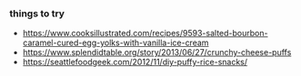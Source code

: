 
### things to try 
- https://www.cooksillustrated.com/recipes/9593-salted-bourbon-caramel-cured-egg-yolks-with-vanilla-ice-cream
- https://www.splendidtable.org/story/2013/06/27/crunchy-cheese-puffs
- https://seattlefoodgeek.com/2012/11/diy-puffy-rice-snacks/